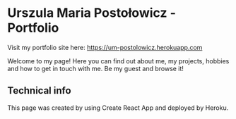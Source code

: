 # Urszula Maria Postołowicz - Portfolio

Visit my portfolio site here: https://um-postolowicz.herokuapp.com

Welcome to my page! Here you can find out about me, my projects, hobbies and how to get in touch with me. Be my guest and browse it!

## Technical info

This page was created by using Create React App and deployed by Heroku.
